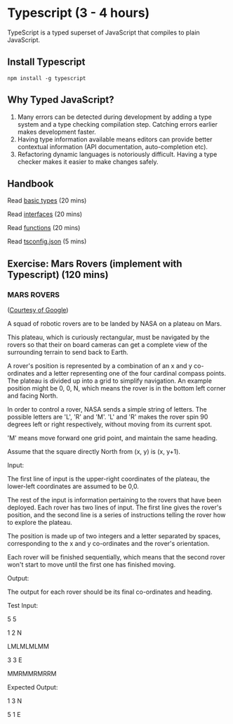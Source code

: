 Typescript (3 - 4 hours)
========== 

TypeScript is a typed superset of JavaScript that compiles to plain JavaScript.

Install Typescript
------------------

```
npm install -g typescript
```

Why Typed JavaScript?
----------------

1. Many errors can be detected during development by adding a type system and a type checking compilation step. Catching errors earlier makes development faster.
1. Having type information available means editors can provide better contextual information (API documentation, auto-completion etc). 
1. Refactoring dynamic languages is notoriously difficult. Having a type checker makes it easier to make changes safely. 

Handbook
---------

Read [basic types](https://www.typescriptlang.org/docs/handbook/basic-types.html) (20 mins)

Read [interfaces](https://www.typescriptlang.org/docs/handbook/interfaces.html) (20 mins)

Read [functions](https://www.typescriptlang.org/docs/handbook/functions.html) (20 mins)

Read [tsconfig.json](https://www.typescriptlang.org/docs/handbook/tsconfig-json.html) (5 mins)

Exercise: Mars Rovers (implement with Typescript) (120 mins)
---------------------

### MARS ROVERS

([Courtesy of Google](https://code.google.com/archive/p/marsrovertechchallenge/))

A squad of robotic rovers are to be landed by NASA on a plateau on Mars.

This plateau, which is curiously rectangular, must be navigated by the rovers so that their on board cameras can get a complete view of the surrounding terrain to send back to Earth.

A rover's position is represented by a combination of an x and y co-ordinates and a letter representing one of the four cardinal compass points. The plateau is divided up into a grid to simplify navigation. An example position might be 0, 0, N, which means the rover is in the bottom left corner and facing North.

In order to control a rover, NASA sends a simple string of letters. The possible letters are 'L', 'R' and 'M'. 'L' and 'R' makes the rover spin 90 degrees left or right respectively, without moving from its current spot.

'M' means move forward one grid point, and maintain the same heading.

Assume that the square directly North from (x, y) is (x, y+1).

Input:

The first line of input is the upper-right coordinates of the plateau, the lower-left coordinates are assumed to be 0,0.

The rest of the input is information pertaining to the rovers that have been deployed. Each rover has two lines of input. The first line gives the rover's position, and the second line is a series of instructions telling the rover how to explore the plateau.

The position is made up of two integers and a letter separated by spaces, corresponding to the x and y co-ordinates and the rover's orientation.

Each rover will be finished sequentially, which means that the second rover won't start to move until the first one has finished moving.

Output:

The output for each rover should be its final co-ordinates and heading.

Test Input:

5 5

1 2 N

LMLMLMLMM

3 3 E

MMRMMRMRRM

Expected Output:

1 3 N

5 1 E